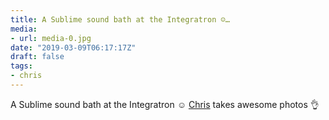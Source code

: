```yaml
---
title: A Sublime sound bath at the Integratron ☺️…
media:
- url: media-0.jpg
date: "2019-03-09T06:17:17Z"
draft: false
tags:
- chris
---
```

A Sublime sound bath at the Integratron ☺️ [Chris](/tags/chris) takes awesome photos 👌
